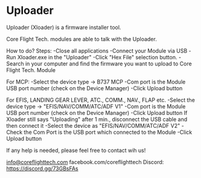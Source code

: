 # Uploader

Uploader (Xloader) is a firmware installer tool.

Core Flight Tech. modules are able to talk with the Uploader.

How to do? 
Steps:
-Close all applications
-Connect your Module via USB
-Run Xloader.exe in the "Uploader"
-Click "Hex File" selection button.
-Search in your computer and find the firmware you want to upload to Core Flight Tech. Module

For MCP: 
  -Select the device type -> B737 MCP
  -Com port is the Module USB port number (check on the Device Manager)
  -Click Upload button

For EFIS, LANDING GEAR LEVER, ATC., COMM., NAV., FLAP etc.
  -Select the device type -> "EFIS/NAV/COMM/ATC/ADF V1"
  -Com port is the Module USB port number (check on the Device Manager)
  -Click Upload button
	If Xloader still says "Uploading" after 1 min., disconnect the USB cable and then connect it
		-Select the device as "EFIS/NAV/COMM/ATC/ADF V2"
		-Check the Com Port is the USB port which connected to the Module
		-Click Upload button
    
If any help is needed, please feel free to contact wih us!

info@coreflighttech.com
facebook.com/coreflighttech
Discord: https://discord.gg/73GBsFAs
